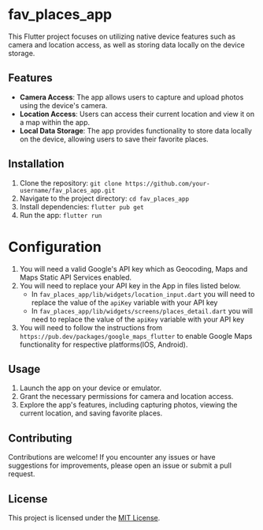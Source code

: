 # fav_places_app

This Flutter project focuses on utilizing native device features such as camera and location access, as well as storing data locally on the device storage.

## Features

- **Camera Access**: The app allows users to capture and upload photos using the device's camera.
- **Location Access**: Users can access their current location and view it on a map within the app.
- **Local Data Storage**: The app provides functionality to store data locally on the device, allowing users to save their favorite places.

## Installation

1. Clone the repository: `git clone https://github.com/your-username/fav_places_app.git`
2. Navigate to the project directory: `cd fav_places_app`
3. Install dependencies: `flutter pub get`
4. Run the app: `flutter run`

# Configuration

1. You will need a valid Google's API key which as Geocoding, Maps and Maps Static API Services enabled.
2. You will need to replace your API key in the App in files listed below.
   - In `fav_places_app/lib/widgets/location_input.dart` you will need to replace the value of the `apiKey` variable with your API key
   - In `fav_places_app/lib/widgets/screens/places_detail.dart` you will need to replace the value of the `apiKey` variable with your API key
3. You will need to follow the instructions from `https://pub.dev/packages/google_maps_flutter` to enable Google Maps functionality for respective
   platforms(IOS, Android).

## Usage

1. Launch the app on your device or emulator.
2. Grant the necessary permissions for camera and location access.
3. Explore the app's features, including capturing photos, viewing the current location, and saving favorite places.

## Contributing

Contributions are welcome! If you encounter any issues or have suggestions for improvements, please open an issue or submit a pull request.

## License

This project is licensed under the [MIT License](LICENSE).
